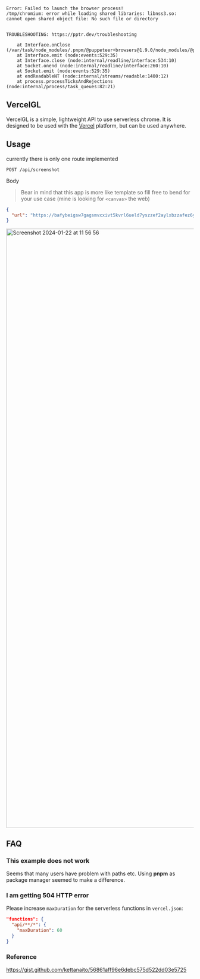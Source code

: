 ```

Error: Failed to launch the browser process!
/tmp/chromium: error while loading shared libraries: libnss3.so: cannot open shared object file: No such file or directory


TROUBLESHOOTING: https://pptr.dev/troubleshooting

    at Interface.onClose (/var/task/node_modules/.pnpm/@puppeteer+browsers@1.9.0/node_modules/@puppeteer/browsers/lib/cjs/launch.js:277:24)
    at Interface.emit (node:events:529:35)
    at Interface.close (node:internal/readline/interface:534:10)
    at Socket.onend (node:internal/readline/interface:260:10)
    at Socket.emit (node:events:529:35)
    at endReadableNT (node:internal/streams/readable:1400:12)
    at process.processTicksAndRejections (node:internal/process/task_queues:82:21)

```


## VercelGL

VercelGL is a simple, lightweight API to use serverless chrome.
It is designed to be used with the [Vercel](https://vercel.com) platform, but can be used anywhere.

## Usage

currently there is only one route implemented

```
POST /api/screenshot
```

Body 

> Bear in mind that this app is more like template so fill free to bend for your use case (mine is looking for `<canvas>` the web)

```json
{
  "url": "https://bafybeigsw7gagsmvxxivt5kvrl6ueld7yszzef2aylxbzzafez6ybxscca.ipfs.nftstorage.link"
}
```

<img width="1608" alt="Screenshot 2024-01-22 at 11 56 56" src="https://github.com/vikiival/vercelgl/assets/22471030/58f382b1-fb09-445b-a519-abdaad1b50ff">


## FAQ

### This example does not work

Seems that many users have problem with paths etc.
Using **pnpm** as package manager seemed to make a difference.

### I am getting 504 HTTP error


Please increase `maxDuration` for the serverless functions in `vercel.json`:

```json
"functions": {
  "api/**/*": {
    "maxDuration": 60
  }
}
```


### Reference

https://gist.github.com/kettanaito/56861aff96e6debc575d522dd03e5725
